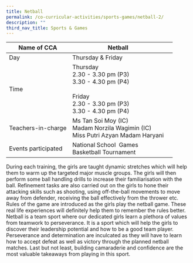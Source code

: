 ```yaml
---
title: Netball
permalink: /co-curricular-activities/sports-games/netball-2/
description: ""
third_nav_title: Sports & Games
---
```

|Name of CCA | Netball|  |
| -------- | ---------- | --------------- |
|Day | Thursday & Friday | 
| Time |Thursday<br/>2.30 - 3.30 pm (P3) <br/>3.30 - 4.30 pm (P4)<br/> <br/>Friday<br/> 2.30 - 3.30 pm (P3)</br>3.30 - 4.30 pm (P4) 
|Teachers-in-charge |Ms Tan Soi Moy (IC)</br>Madam Norzila Wagimin (IC)<br/> Miss Putri Azyan Madam Haryani| 
|Events participated    |National School  Games<br/>Basketball Tournament

During each training, the girls are taught dynamic stretches which will help them to warm up the targeted major muscle groups. The girls will then perform some ball handling drills to increase their familiarisation with the ball. Refinement tasks are also carried out on the girls to hone their attacking skills such as shooting, using off-the-ball movements to move away from defender, receiving the ball effectively from the thrower etc. Rules of the game are introduced as the girls play the netball game. These real life experiences will definitely help them to remember the rules better.
Netball is a team sport where our dedicated girls learn a plethora of values from teamwork to perseverance. It is a sport which will help the girls to discover their leadership potential and how to be a good team player. Perseverance and determination are inculcated as they will have to learn how to accept defeat as well as victory through the planned netball matches. Last but not least, building camaraderie and confidence are the most valuable takeaways from playing in this sport.